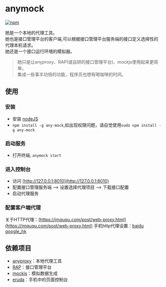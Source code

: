 # anymock
[![npm](https://img.shields.io/badge/npm-1.0.14-green.svg)](https://www.npmjs.com/package/any-mock)

她是一个本地的代理工具。<br>
她也是接口管理平台的客户端,可以根据接口管理平台服务端的接口定义选择性的代理本机请求。<br>
她还是一个接口运行环境的模拟器。<br>

> 她只是让anyproxy、RAP(或自研的接口管理平台)、mockjs使用起来更简单。<br>集成一些事半功倍的功能，程序员也想有喝咖啡的时间。

## 使用

### 安装
* 安装 [nodeJS](http://nodejs.org)
* `npm install -g any-mock`,如出现权限问题，请自觉使用`sudo npm install -g any-mock`

### 启动服务
* 打开终端, `anymock start`

### 进入控制台
* 访问 [http://127.0.0.1:8010](http://127.0.0.1:8010)
* 配置接口管理服务端 ——> 设置选择代理项目 ——> 下载接口配置
* 启动代理服务

### 配置客户端代理
关于HTTP代理：[https://imququ.com/post/web-proxy.html](https://imququ.com/post/web-proxy.html)
手机http代理设置：[baidu](https://www.baidu.com/s?wd=%E6%89%8B%E6%9C%BAhttp%E4%BB%A3%E7%90%86%E8%AE%BE%E7%BD%AE) [google_hk](https://www.google.com.hk/search?q=%E6%89%8B%E6%9C%BAhttp%E4%BB%A3%E7%90%86%E8%AE%BE%E7%BD%AE&oq=%E6%89%8B%E6%9C%BAhttp%E4%BB%A3%E7%90%86%E8%AE%BE%E7%BD%AE)

## 依赖项目
* [anyproxy](https://github.com/alibaba/anyproxy)：本地代理工具
* [RAP](https://github.com/thx/RAP)：接口管理平台
* [mockjs](http://mockjs.com/)：模拟数据生成
* [eruda](https://github.com/liriliri/eruda)：手机中的页面控制台